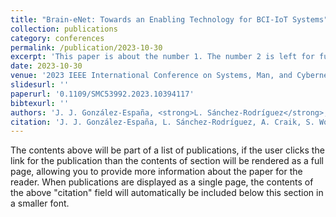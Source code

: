 ```yaml
---
title: "Brain-eNet: Towards an Enabling Technology for BCI-IoT Systems"
collection: publications
category: conferences
permalink: /publication/2023-10-30
excerpt: 'This paper is about the number 1. The number 2 is left for future work.'
date: 2023-10-30
venue: '2023 IEEE International Conference on Systems, Man, and Cybernetics (SMC), Honolulu, Oahu, HI, USA, 2023, pp. 3073-3078'
slidesurl: ''
paperurl: '0.1109/SMC53992.2023.10394117'
bibtexurl: ''
authors: 'J. J. González-España, <strong>L. Sánchez-Rodríguez</strong>, A. Craik, S. Wong, J. Feng and J. L. Contreras-Vidal'
citation: 'J. J. González-España, L. Sánchez-Rodríguez, A. Craik, S. Wong, J. Feng and J. L. Contreras-Vidal, "Brain-eNet: Towards an Enabling Technology for BCI-IoT Systems," 2023 IEEE International Conference on Systems, Man, and Cybernetics (SMC), Honolulu, Oahu, HI, USA, 2023, pp. 3073-3078, doi: 10.1109/SMC53992.2023.10394117.'
---
```

The contents above will be part of a list of publications, if the user clicks the link for the publication than the contents of section will be rendered as a full page, allowing you to provide more information about the paper for the reader. When publications are displayed as a single page, the contents of the above "citation" field will automatically be included below this section in a smaller font.
